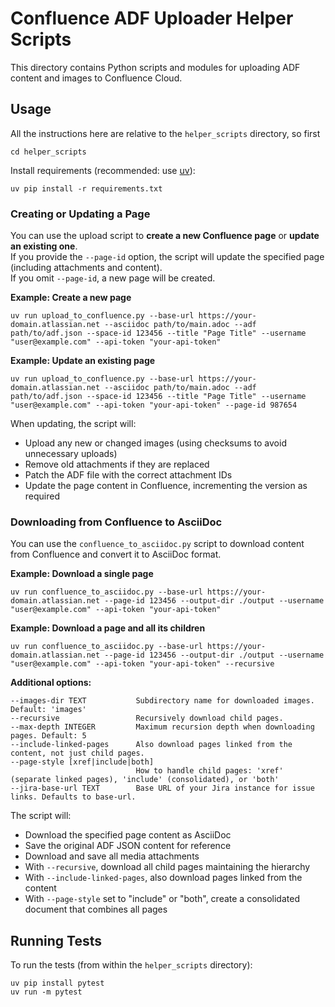# Confluence ADF Uploader Helper Scripts

This directory contains Python scripts and modules for uploading ADF content and images to Confluence Cloud.

## Usage

All the instructions here are relative to the `helper_scripts` directory, so first
```
cd helper_scripts
```

Install requirements (recommended: use [uv](https://github.com/astral-sh/uv)):
```
uv pip install -r requirements.txt
```

### Creating or Updating a Page

You can use the upload script to **create a new Confluence page** or **update an existing one**.  
If you provide the `--page-id` option, the script will update the specified page (including attachments and content).  
If you omit `--page-id`, a new page will be created.

**Example: Create a new page**
```
uv run upload_to_confluence.py --base-url https://your-domain.atlassian.net --asciidoc path/to/main.adoc --adf path/to/adf.json --space-id 123456 --title "Page Title" --username "user@example.com" --api-token "your-api-token"
```

**Example: Update an existing page**
```
uv run upload_to_confluence.py --base-url https://your-domain.atlassian.net --asciidoc path/to/main.adoc --adf path/to/adf.json --space-id 123456 --title "Page Title" --username "user@example.com" --api-token "your-api-token" --page-id 987654
```

When updating, the script will:
- Upload any new or changed images (using checksums to avoid unnecessary uploads)
- Remove old attachments if they are replaced
- Patch the ADF file with the correct attachment IDs
- Update the page content in Confluence, incrementing the version as required

### Downloading from Confluence to AsciiDoc

You can use the `confluence_to_asciidoc.py` script to download content from Confluence and convert it to AsciiDoc format.

**Example: Download a single page**
```
uv run confluence_to_asciidoc.py --base-url https://your-domain.atlassian.net --page-id 123456 --output-dir ./output --username "user@example.com" --api-token "your-api-token"
```

**Example: Download a page and all its children**
```
uv run confluence_to_asciidoc.py --base-url https://your-domain.atlassian.net --page-id 123456 --output-dir ./output --username "user@example.com" --api-token "your-api-token" --recursive
```

**Additional options:**
```
--images-dir TEXT           Subdirectory name for downloaded images. Default: 'images'
--recursive                 Recursively download child pages.
--max-depth INTEGER         Maximum recursion depth when downloading pages. Default: 5
--include-linked-pages      Also download pages linked from the content, not just child pages.
--page-style [xref|include|both]
                            How to handle child pages: 'xref' (separate linked pages), 'include' (consolidated), or 'both'
--jira-base-url TEXT        Base URL of your Jira instance for issue links. Defaults to base-url.
```

The script will:
- Download the specified page content as AsciiDoc
- Save the original ADF JSON content for reference
- Download and save all media attachments
- With `--recursive`, download all child pages maintaining the hierarchy
- With `--include-linked-pages`, also download pages linked from the content
- With `--page-style` set to "include" or "both", create a consolidated document that combines all pages

## Running Tests

To run the tests (from within the `helper_scripts` directory):

```
uv pip install pytest
uv run -m pytest
```
